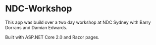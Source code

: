 # NDC-Workshop
This app was build over a two day workshop at NDC Sydney with Barry Dorrans and Damian Edwards.

Built with ASP.NET Core 2.0 and Razor pages.
